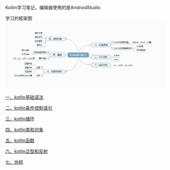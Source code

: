 Kotlin学习笔记，编辑器使用的是AndroidStudio

学习的框架图
![Alt](https://github.com/T-bright/KotlinStudyNotes/blob/master/picture/kotlin.png)


[一、kotlin基础语法](https://github.com/T-bright/KotlinStudyNotes/blob/master/app/src/main/java/tsw/kotlin/newcharacteristics/a_kotlingrammar/a_basic/A_%E5%9F%BA%E7%A1%80%E8%AF%AD%E6%B3%95.md "kotlin基础语法")

[二、kotlin条件控制语句](https://github.com/T-bright/KotlinStudyNotes/blob/master/app/src/main/java/tsw/kotlin/newcharacteristics/a_kotlingrammar/b_condition/B_%E6%9D%A1%E4%BB%B6%E6%8E%A7%E5%88%B6.md "kotlin条件控制语句")

[三、kotlin循环](https://github.com/T-bright/KotlinStudyNotes/blob/master/app/src/main/java/tsw/kotlin/newcharacteristics/a_kotlingrammar/c_cyclecontrol/C_%E5%BE%AA%E7%8E%AF%E6%8E%A7%E5%88%B6.md "kotlin循环")

[四、kotlin类和对象](https://github.com/T-bright/KotlinStudyNotes/blob/master/app/src/main/java/tsw/kotlin/newcharacteristics/a_kotlingrammar/d_classesandobjects/D_%E7%B1%BB%E6%88%96%E5%AF%B9%E8%B1%A1.md "kotlin类和对象")

[五、kotlin函数](https://github.com/T-bright/KotlinStudyNotes/blob/master/app/src/main/java/tsw/kotlin/newcharacteristics/a_kotlingrammar/e_function/e_%E5%87%BD%E6%95%B0.md "kotlin函数")

[六、kotlin泛型和反射](https://github.com/T-bright/KotlinStudyNotes/blob/master/app/src/main/java/tsw/kotlin/newcharacteristics/a_kotlingrammar/g_coroutines/g_%E5%8D%8F%E7%A8%8B.md "kotlin泛型和反射")

[七、协程](https://github.com/T-bright/KotlinStudyNotes/blob/master/app/src/main/java/tsw/kotlin/newcharacteristics/a_kotlingrammar/g_coroutines/g_%E5%8D%8F%E7%A8%8B.md  "协程")
